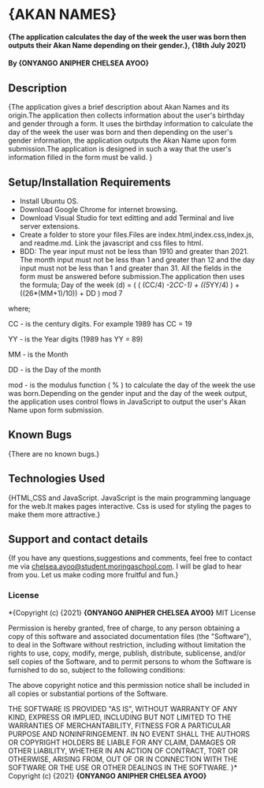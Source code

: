 # {AKAN NAMES}
#### {The application calculates the day of the week the user was born then outputs their Akan Name depending on their gender.}, {18th July 2021}
#### By **{ONYANGO ANIPHER CHELSEA AYOO}**
## Description
{The application gives a brief description about Akan Names and its origin.The application then collects information about the user's birthday and gender through a form. It uses the birthday information to calculate the day of the week the user was born and then depending on the user's gender information, the application outputs the Akan Name upon form submission.The application is designed in such a way that the user's information filled in the form must be valid. }
## Setup/Installation Requirements
* Install Ubuntu OS.
* Download Google Chrome for internet browsing.
* Download Visual Studio for text editting and add Terminal and live server extensions.
* Create a folder to store your files.Files are index.html,index.css,index.js, and readme.md. Link the javascript and css files to html.
* BDD: The year input must not be less than 1910 and greater than 2021. The month input must not be less than 1 and greater than 12 and the day input must not be less than 1 and greater than 31. All the fields in the form must be answered before submission.The application then uses the formula; Day of the week (d) = ( ( (CC/4) -2*CC-1) + ((5*YY/4) ) + ((26*(MM+1)/10)) + DD ) mod 7

 where;

 CC - is the century digits. For example 1989 has CC = 19

 YY - is the Year digits (1989 has YY = 89)

 MM -  is the Month

 DD - is the Day of the month 

 mod - is the modulus function ( % ) to calculate the day of the week the use was born.Depending on the gender input and the day of the week output, the application uses control flows in JavaScript to output the user's Akan Name upon form submission. 
## Known Bugs
{There are no known bugs.}
## Technologies Used
{HTML,CSS and JavaScript. JavaScript is the main programming language for the web.It makes pages interactive. Css is used for styling the pages to make them more attractive.}
## Support and contact details
{If you have any questions,suggestions and comments, feel free to contact me via chelsea.ayoo@student.moringaschool.com. I will be glad to hear from you. Let us make coding more fruitful and fun.}
### License
*{Copyright (c) {2021} **{ONYANGO ANIPHER CHELSEA AYOO}**
    MIT License

Permission is hereby granted, free of charge, to any person obtaining a copy
of this software and associated documentation files (the "Software"), to deal
in the Software without restriction, including without limitation the rights
to use, copy, modify, merge, publish, distribute, sublicense, and/or sell
copies of the Software, and to permit persons to whom the Software is
furnished to do so, subject to the following conditions:

The above copyright notice and this permission notice shall be included in all
copies or substantial portions of the Software.

THE SOFTWARE IS PROVIDED "AS IS", WITHOUT WARRANTY OF ANY KIND, EXPRESS OR
IMPLIED, INCLUDING BUT NOT LIMITED TO THE WARRANTIES OF MERCHANTABILITY,
FITNESS FOR A PARTICULAR PURPOSE AND NONINFRINGEMENT. IN NO EVENT SHALL THE
AUTHORS OR COPYRIGHT HOLDERS BE LIABLE FOR ANY CLAIM, DAMAGES OR OTHER
LIABILITY, WHETHER IN AN ACTION OF CONTRACT, TORT OR OTHERWISE, ARISING FROM,
OUT OF OR IN CONNECTION WITH THE SOFTWARE OR THE USE OR OTHER DEALINGS IN THE
SOFTWARE.
}*
Copyright (c) {2021} **{ONYANGO ANIPHER CHELSEA AYOO}**
  